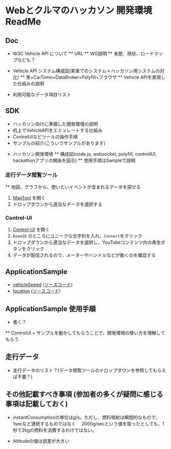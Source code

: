 # Webとクルマのハッカソン 開発環境 ReadMe

## Doc

* W3C Vehicle API について
** URL
** WG説明
** 来歴、現状、ロードマップなども？

* Vehicle API システム構成図(実車でのシステム＋ハッカソン用システムの対比)
** 車+CarTomo+DataBroker+Polyfill+ブラウザ
** Vehicle APIを実現した仕組みの説明

* 利用可能なデータ項目リスト

## SDK
- ハッカソン向けに準備した開発環境の説明
- 机上でVehicleAPIをエミュレートする仕組み
- ControlUIなどツールの操作手順
- サンプルの紹介(こういうサンプルがあります)

* ハッカソン開発環境
** 構成図(node.js, websocket, polyfill, controllUI, hackathonアプリの関係を図示)
** 使用手順はSampleで説明

### 走行データ閲覧ツール
** 地図、グラフから、使いたいイベントが含まれるデータを探せる
1. [MapTool](http://52.193.125.145:3000/MapTool/osm_mapping.html) を開く
2. ドロップダウンから適当なデータを選択する

### Control-UI
1. [Control-UI](http://52.193.125.145:3000/cluster/controlindex.html?json=20151221-asakusa-skytree.json) を開く
2. `RoomID` のところにユニークな文字列を入れ、`Connect`をクリック
3. ドロップダウンから適当なデータを選択し、YouTubeコンテンツ内の再生ボタンをクリック
4. データが配信されるので、メーターやハンドルなどが動くのを確認する

## ApplicationSample
* [vehicleSpeed](http://52.193.125.145:3000/www/ApplicationSample/vehicleSpeed.html) ([ソースコード](https://github.com/access-company/AutoWeb-Hackathon/blob/master/ApplicationSample/vehicleSpeed.html))
* [location](http://52.193.125.145:3000/www/ApplicationSample/location.html) ([ソースコード](https://github.com/access-company/AutoWeb-Hackathon/blob/master/ApplicationSample/location.html))

## ApplicationSample 使用手順
* 書く？

** ControlUI + サンプルを動かしてもらうことで、開発環境の使い方を理解してもらう 

## 走行データ

* 走行データのリスト？(データ閲覧ツールのドロップダウンを参照してもらえば不要？)

## その他記載すべき事項 (参加者の多くが疑問に感じる事項は記載しておく)
* instantConsumptionの単位はg/s。ただし、燃料噴射は瞬間的なもので、1secなど連続するものではなく
　2000g/secという値を取ったとしても、1秒で2kgの燃料を消費するわけではない。

* Altitudeの値は誤差が大きい

